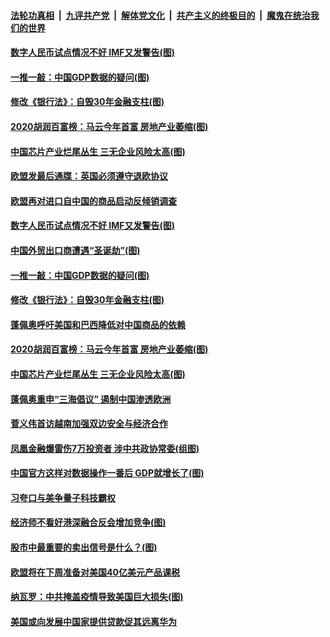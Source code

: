 ####  [法轮功真相](../../../../basic/blob/master/README.md?t=10220002) &nbsp;|&nbsp; [九评共产党](../../../../9ping.md/blob/master/README.md?t=10220002) &nbsp;|&nbsp; [解体党文化](../../../../jtdwh.md/blob/master/README.md?t=10220002)  &nbsp;|&nbsp; [共产主义的终极目的](../../../../gczydzjmd.md/blob/master/README.md?t=10220002) &nbsp;|&nbsp; [魔鬼在统治我们的世界](../../../../mgztzwmdsj.md/blob/master/README.md?t=10220002) 

#### [数字人民币试点情况不好 IMF又发警告(图)](../pages/p5/949945.md?t=10220002) 

#### [一推一敲：中国GDP数据的疑问(图)](../pages/p5/949890.md?t=10220002) 

#### [修改《银行法》：自毁30年金融支柱(图)](../pages/p5/949887.md?t=10220002) 

#### [2020胡润百富榜：马云今年首富 房地产业萎缩(图)](../pages/p5/949873.md?t=10220002) 

#### [中国芯片产业烂尾丛生 三无企业风险太高(图)](../pages/p5/949870.md?t=10220002) 


#### [欧盟发最后通牒：英国必须遵守退欧协议](../pages/p5/949959.md?t=10220002) 

#### [欧盟再对进口自中国的商品启动反倾销调查](../pages/p5/949958.md?t=10220002) 

#### [数字人民币试点情况不好 IMF又发警告(图)](../pages/p5/949945.md?t=10220002) 

#### [中国外贸出口商遭遇“圣诞劫”(图)](../pages/p5/949861.md?t=10220002) 

#### [一推一敲：中国GDP数据的疑问(图)](../pages/p5/949890.md?t=10220002) 

#### [修改《银行法》：自毁30年金融支柱(图)](../pages/p5/949887.md?t=10220002) 

#### [蓬佩奥呼吁美国和巴西降低对中国商品的依赖](../pages/p5/949872.md?t=10220002) 

#### [2020胡润百富榜：马云今年首富 房地产业萎缩(图)](../pages/p5/949873.md?t=10220002) 

#### [中国芯片产业烂尾丛生 三无企业风险太高(图)](../pages/p5/949870.md?t=10220002) 


#### [蓬佩奥重申“三海倡议” 遏制中国渗透欧洲](../pages/p5/949839.md?t=10220002) 

#### [菅义伟首访越南加强双边安全与经济合作](../pages/p5/949838.md?t=10220002) 

#### [凤凰金融爆雷伤7万投资者 涉中共政协常委(组图)](../pages/p5/949835.md?t=10220002) 

#### [中国官方这样对数据操作一番后 GDP就增长了(图)](../pages/p5/949759.md?t=10220002) 

#### [习夸口与美争量子科技霸权](../pages/p5/949782.md?t=10220002) 

#### [经济师不看好港深融合反会增加竞争(图)](../pages/p5/949778.md?t=10220002) 

#### [股市中最重要的卖出信号是什么？(图)](../pages/p5/949757.md?t=10220002) 

#### [欧盟将在下周准备对美国40亿美元产品课税](../pages/p5/949755.md?t=10220002) 

#### [纳瓦罗：中共掩盖疫情导致美国巨大损失(图)](../pages/p5/949773.md?t=10220002) 

#### [美国或向发展中国家提供贷款促其远离华为](../pages/p5/949754.md?t=10220002) 

